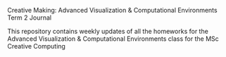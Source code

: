 Creative Making: Advanced Visualization & Computational Environments
Term 2 Journal

This repository contains weekly updates of all the homeworks for the Advanced Visualization & Computational Environments class for the MSc Creative Computing
